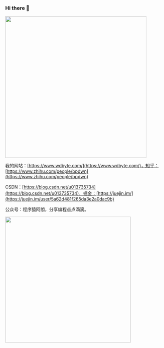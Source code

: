 ### Hi there 👋 

<img src="https://github-readme-stats.vercel.app/api?username=niumoo&show_icons=true&theme=Gradient" width="450px">

<!--
[我的网站](https://www.wdbyte.com/)，[知乎](https://www.zhihu.com/people/bpdwn)，[CSDN](https://blog.csdn.net/u013735734)，[掘金](https://juejin.im/user/5a62d481f265da3e2a0dac9b)
-->

我的网站：[https://www.wdbyte.com/](https://www.wdbyte.com/)，知乎：[https://www.zhihu.com/people/bpdwn](https://www.zhihu.com/people/bpdwn)

CSDN：[https://blog.csdn.net/u013735734](https://blog.csdn.net/u013735734)，掘金：[https://juejin.im/](https://juejin.im/user/5a62d481f265da3e2a0dac9b)  

公众号：程序猿阿朗，分享编程点点滴滴。

<img width="400px" src="https://user-images.githubusercontent.com/26371673/129650527-af626ed7-fbef-4b46-b332-29155144243a.png">
